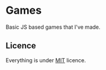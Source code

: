 # Games
Basic JS based games that I've made.

## Licence

Everything is under [MIT](https://choosealicense.com/licenses/mit/) licence.